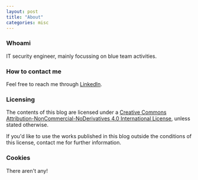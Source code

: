```yaml
---
layout: post
title: "About"
categories: misc
---
```


### Whoami

IT security engineer, mainly focussing on blue team activities.

### How to contact me

Feel free to reach me through [LinkedIn](https://www.linkedin.com/in/daherk).

### Licensing

The contents of this blog are licensed under a [Creative Commons Attribution-NonCommercial-NoDerivatives 4.0 International License](https://creativecommons.org/licenses/by-nc-nd/4.0/), unless stated otherwise.

If you'd like to use the works published in this blog outside the conditions of this license, contact me for further information.

### Cookies

There aren't any!
